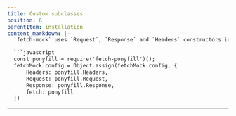 ```yaml
---
title: Custom subclasses
position: 6
parentItem: installation
content_markdown: |-
  `fetch-mock` uses `Request`, `Response` and `Headers` constructors internally, and obtains these from `node-fetch` in Node.js, or `window` in the browser. If you are using an alternative implementation of `fetch` you will need to configure `fetch-mock` to use its implementations of these constructors instead. These should be set on the `fetchMock.config` object, e.g.

  ```javascript
  const ponyfill = require('fetch-ponyfill')();
  fetchMock.config = Object.assign(fetchMock.config, {
      Headers: ponyfill.Headers,
      Request: ponyfill.Request,
      Response: ponyfill.Response,
      fetch: ponyfill
  })
  ```
---
```

